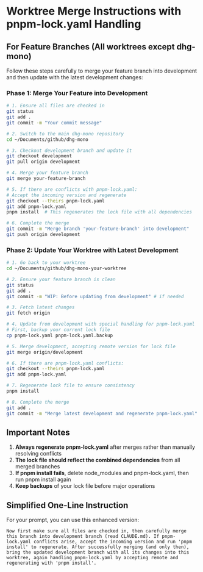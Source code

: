 # Worktree Merge Instructions with pnpm-lock.yaml Handling

## For Feature Branches (All worktrees except dhg-mono)

Follow these steps carefully to merge your feature branch into development and then update with the latest development changes:

### Phase 1: Merge Your Feature into Development

```bash
# 1. Ensure all files are checked in
git status
git add .
git commit -m "Your commit message"

# 2. Switch to the main dhg-mono repository
cd ~/Documents/github/dhg-mono

# 3. Checkout development branch and update it
git checkout development
git pull origin development

# 4. Merge your feature branch
git merge your-feature-branch

# 5. If there are conflicts with pnpm-lock.yaml:
# Accept the incoming version and regenerate
git checkout --theirs pnpm-lock.yaml
git add pnpm-lock.yaml
pnpm install  # This regenerates the lock file with all dependencies

# 6. Complete the merge
git commit -m "Merge branch 'your-feature-branch' into development"
git push origin development
```

### Phase 2: Update Your Worktree with Latest Development

```bash
# 1. Go back to your worktree
cd ~/Documents/github/dhg-mono-your-worktree

# 2. Ensure your feature branch is clean
git status
git add .
git commit -m "WIP: Before updating from development" # if needed

# 3. Fetch latest changes
git fetch origin

# 4. Update from development with special handling for pnpm-lock.yaml
# First, backup your current lock file
cp pnpm-lock.yaml pnpm-lock.yaml.backup

# 5. Merge development, accepting remote version for lock file
git merge origin/development

# 6. If there are pnpm-lock.yaml conflicts:
git checkout --theirs pnpm-lock.yaml
git add pnpm-lock.yaml

# 7. Regenerate lock file to ensure consistency
pnpm install

# 8. Complete the merge
git add .
git commit -m "Merge latest development and regenerate pnpm-lock.yaml"
```

## Important Notes

1. **Always regenerate pnpm-lock.yaml** after merges rather than manually resolving conflicts
2. **The lock file should reflect the combined dependencies** from all merged branches
3. **If pnpm install fails**, delete node_modules and pnpm-lock.yaml, then run pnpm install again
4. **Keep backups** of your lock file before major operations

## Simplified One-Line Instruction

For your prompt, you can use this enhanced version:

```
Now first make sure all files are checked in, then carefully merge this branch into development branch (read CLAUDE.md). If pnpm-lock.yaml conflicts arise, accept the incoming version and run 'pnpm install' to regenerate. After successfully merging (and only then), bring the updated development branch with all its changes into this worktree, again handling pnpm-lock.yaml by accepting remote and regenerating with 'pnpm install'.
```